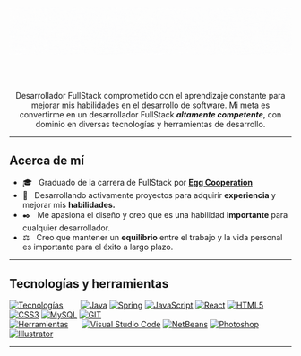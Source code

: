 ![Presentation](QuinSDev.gif)

<br>
<br>
<p align="center">Desarrollador FullStack comprometido con el aprendizaje constante para mejorar mis habilidades en el desarrollo de software. Mi meta es convertirme en un desarrollador FullStack <em><strong>altamente competente</strong></em>, con dominio en diversas tecnologías y herramientas de desarrollo.</p>

---

## Acerca de mí


- 🎓 &nbsp; Graduado de la carrera de FullStack por <a href="https://eggcooperation.com/es-co/"><strong>Egg Cooperation</strong></a>
- 🚀 &nbsp;  Desarrollando activamente proyectos para adquirir <strong>experiencia</strong> y mejorar mis <strong>habilidades.</strong>
- ✒️ &nbsp; Me apasiona el diseño y creo que es una habilidad <strong>importante</strong> para cualquier desarrollador.
- ⚖️ &nbsp; Creo que mantener un <strong>equilibrio</strong> entre el trabajo y la vida personal es importante para el éxito a largo plazo.

---

## Tecnologías y herramientas 

[![Tecnologías](https://img.shields.io/badge/Tecnologías-:-808080?style=for-the-badge&labelColor=black)]()
&nbsp;&nbsp;&nbsp;&nbsp;&nbsp;&nbsp;
[![Java](https://img.shields.io/badge/Java-DE8E2F.svg?style=for-the-badge&logo=openjdk&logoColor=white&labelColor=101010)]()
[![Spring](https://img.shields.io/badge/spring-%236DB33F.svg?style=for-the-badge&logo=spring&logoColor=white&labelColor=101010)]()
[![JavaScript](https://img.shields.io/badge/javascript-FFDF00.svg?style=for-the-badge&logo=javascript&logoColor=white&labelColor=101010)]()
[![React](https://img.shields.io/badge/react-%2361DAFB.svg?style=for-the-badge&logo=react&logoColor=white&labelColor=101010)]()
[![HTML5](https://img.shields.io/badge/HTML5-%23E34F26.svg?style=for-the-badge&logo=html5&logoColor=white&labelColor=101010)]()
[![CSS3](https://img.shields.io/badge/CSS3-%231572B6.svg?style=for-the-badge&logo=css3&logoColor=white&labelColor=101010)]()
[![MySQL](https://img.shields.io/badge/mysql-00758F.svg?style=for-the-badge&logo=mysql&logoColor=white&labelColor=101010)]()
[![GIT](https://img.shields.io/badge/Git-fc6d26?style=for-the-badge&logo=git&logoColor=white&labelColor=101010)]()
<br>
[![Herramientas](https://img.shields.io/badge/Herramientas-:-808080?style=for-the-badge&labelColor=black)]()
&nbsp;&nbsp;&nbsp;&nbsp;
[![Visual Studio Code](https://img.shields.io/badge/VS_Code-0095D5.svg?style=for-the-badge&logo=visual-studio-code&logoColor=white&labelColor=101010)]()
[![NetBeans](https://img.shields.io/badge/NetBeans-ADD439.svg?style=for-the-badge&logo=apache-netbeans-ide&logoColor=white&labelColor=101010)]()
[![Photoshop](https://img.shields.io/badge/Photoshop-001e36.svg?style=for-the-badge&logo=adobe-photoshop&logoColor=white&labelColor=101010)]()
[![Illustrator](https://img.shields.io/badge/Illustrator-ff9a00.svg?style=for-the-badge&logo=adobe-illustrator&logoColor=white&labelColor=101010)]()

---

